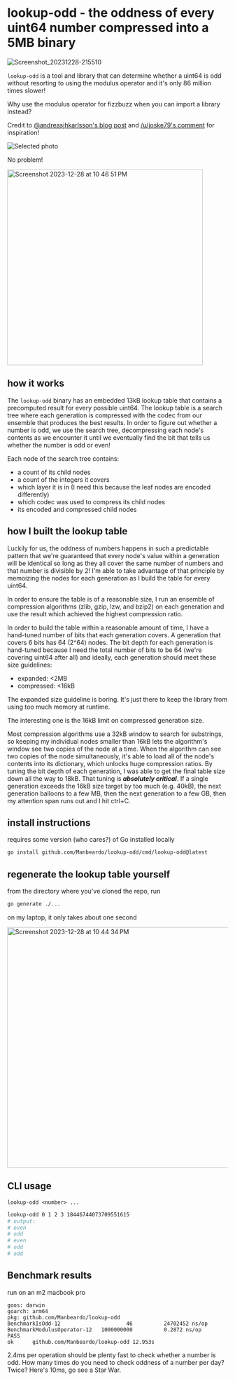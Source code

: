 # lookup-odd - the oddness of every uint64 number compressed into a 5MB binary

![Screenshot_20231228-215510](https://github.com/Manbeardo/lookup-odd/assets/698833/fea0079b-f4a2-43f3-85f3-b421f5104abe)

`lookup-odd` is a tool and library that can determine whether a uint64 is odd without resorting to using the modulus operator and it's only 86 million times slower!

Why use the modulus operator for fizzbuzz when you can import a library instead?

Credit to [@andreasjhkarlsson's blog post](https://andreasjhkarlsson.github.io/jekyll/update/2023/12/27/4-billion-if-statements.html) and [/u/joske79's comment](https://www.reddit.com/r/programming/comments/18s69kd/comment/kf5gt3o/?utm_source=share&utm_medium=web3x&utm_name=web3xcss&utm_term=1&utm_content=share_button) for inspiration!

![Selected photo](https://github.com/Manbeardo/lookup-odd/assets/698833/adb28860-afc2-425a-a7a0-834488736ace)

No problem!

<img width="447" alt="Screenshot 2023-12-28 at 10 46 51 PM" src="https://github.com/Manbeardo/lookup-odd/assets/698833/c9204385-7314-46a6-bcb4-38a36d434e38">

## how it works

The `lookup-odd` binary has an embedded 13kB lookup table that contains a precomputed result for every possible uint64. The lookup table is a search tree where each generation is compressed with the codec from our ensemble that produces the best results. In order to figure out whether a number is odd, we use the search tree, decompressing each node's contents as we encounter it until we eventually find the bit that tells us whether the number is odd or even!

Each node of the search tree contains:

- a count of its child nodes
- a count of the integers it covers
- which layer it is in (I need this because the leaf nodes are encoded differently)
- which codec was used to compress its child nodes
- its encoded and compressed child nodes

## how I built the lookup table

Luckily for us, the oddness of numbers happens in such a predictable pattern that we're guaranteed that every node's value within a generation will be identical so long as they all cover the same number of numbers and that number is divisible by 2! I'm able to take advantage of that principle by memoizing the nodes for each generation as I build the table for every uint64.

In order to ensure the table is of a reasonable size, I run an ensemble of compression algorithms (zlib, gzip, lzw, and bzip2) on each generation and use the result which achieved the highest compression ratio.

In order to build the table within a reasonable amount of time, I have a hand-tuned number of bits that each generation covers. A generation that covers 6 bits has 64 (2^64) nodes. The bit depth for each generation is hand-tuned because I need the total number of bits to be 64 (we're covering uint64 after all) and ideally, each generation should meet these size guidelines:

- expanded: <2MB
- compressed: <16kB

The expanded size guideline is boring. It's just there to keep the library from using too much memory at runtime.

The interesting one is the 16kB limit on compressed generation size.

Most compression algorithms use a 32kB window to search for substrings, so keeping my individual nodes smaller than 16kB lets the algorithm's window see two copies of the node at a time. When the algorithm can see two copies of the node simultaneously, it's able to load all of the node's contents into its dictionary, which unlocks huge compression ratios. By tuning the bit depth of each generation, I was able to get the final table size down all the way to 18kB. That tuning is ***absolutely critical***. If a single generation exceeds the 16kB size target by too much (e.g. 40kB), the next generation balloons to a few MB, then the next generation to a few GB, then my attention span runs out and I hit ctrl+C.

## install instructions

requires some version (who cares?) of Go installed locally

```bash
go install github.com/Manbeardo/lookup-odd/cmd/lookup-odd@latest
```

## regenerate the lookup table yourself

from the directory where you've cloned the repo, run

```bash
go generate ./...
```

on my laptop, it only takes about one second

<img width="550" alt="Screenshot 2023-12-28 at 10 44 34 PM" src="https://github.com/Manbeardo/lookup-odd/assets/698833/eaa15f28-2cff-4a66-b971-6d35615e5c7f">

## CLI usage

`lookup-odd <number> ...`

```bash
lookup-odd 0 1 2 3 18446744073709551615
# output:
# even
# odd
# even
# odd
# odd
```

## Benchmark results

run on an m2 macbook pro

```text
goos: darwin
goarch: arm64
pkg: github.com/Manbeardo/lookup-odd
BenchmarkIsOdd-12                     46          24702452 ns/op
BenchmarkModulusOperator-12   1000000000          0.2872 ns/op
PASS
ok      github.com/Manbeardo/lookup-odd 12.953s
```

2.4ms per operation should be plenty fast to check whether a number is odd. How many times do you need to check oddness of a number per day? Twice? Here's 10ms, go see a Star War.
